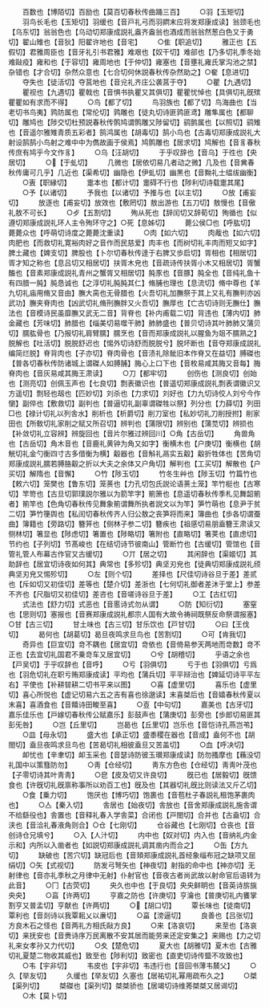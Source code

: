 <!-- { "loadSidebar": true } -->
　　百数也【博陌切】百励也【莫百切春秋传曲踊三百】
　　○羽【玉矩切】
　　羽鸟长毛也【玉矩切】羽缓也【音戸礼弓而羽閷末应将发郑康成读】翁颈毛也【乌东切】翁翁色也【乌动切郑康成説礼盎齐盎翁也酒成而翁翁然葱白色又于勇切】翟山雉也【音狄】阳翟许地也【音宅】
　　○隹【职追切】
　　雅正也【五假切】君雅周臣也【音牙礼引书君雅】难艰也【奴干切】难郤也【乃多切礼季冬始难敺疫】雍和也【于容切】雍周地也【于仲切】雍塞也【音壅礼雍氏掌沟池之禁】杂错也【才合切】杂然众意也【七合切何休説春秋传杂然助之】○奞【息进切】
　　夺失也【徒活切】夺莒地也【音兊礼齐庄公袭莒于夺】
　　○瞿【九遇切】
　　瞿视也【九遇切】瞿戟也【音惧书执瞿又其俱切】瞿瞿忧悼也【具俱切礼旣殡瞿瞿如有求而不得】
　　○鸟【都了切】
　　鸟羽族也【都了切】鸟海曲也【当老切书鸟夷】鹑防属也【常伦切】鹑雕也【徒丸切诗匪鹑匪鸢】雕隼属也【都聊切】雕鸠也【陟交切杜预説春秋传鹘鸠谓鹘雕又陟留切】鹞鹯属也【以照切】鹞雉也【音遥尔雅雉青质五彩者】鹄鸿属也【胡毒切】鹄小鸟也【古毒切郑康成説礼大射设鹄鹄小鸟射之难中中为儁故画于侯焉】鸠鹘雕也【居求切】鸠解也【音豸春秋传庶有鸠乎今文作豸】
　　○乌【汪胡切】
　　于乎叹辞也【音乌】于徃也【央居切】
　　○【于虬切】
　　几微也【居依切易几者动之微】几及也【音兾春秋传庸可几乎】几近也【渠希切】幽隐也【伊虬切】幽黒也【音黝礼士緼绂幽衡】
　　○叀【职縁切】
　　疐本也【都计切】疐碍不行也【陟利切诗载疐其尾】
　　○予【以诸切】
　　予我也【以诸切】予推与也【以主切】
　　○放【甫妄切】
　　放逐也【甫妄切】放效也【敷罔切】敖出游也【五刀切】敖慢也【音傲礼敖不可长】
　　○歺【五割切】
　　殉从死也【辞闰切又辞荀切】殉循也【似遵切郑康成説礼环人主令殉环守之】○死【息姊切】
　　薨公侯□也【呼肱切】薨薨众也【呼萌切诗度之薨薨沈重读】
　　○肉【如六切】
　　肉胾也【如六切】肉肥也【而救切礼寛裕肉好之音作而民慈爱】肉丰也【而树切礼丰肉而短又如字】脾土藏也【婢支切】脾股也【卜尔切春秋传逹于右脾又歩启切】胥相也【相居切】胥才知之称也【息吕切又相居切】扶胥木皃也【音疏诗传扶胥小木又相居切】胥蟹醢也【音素郑康成説礼青州之蟹胥又相居切】肫豕也【音豚】肫全也【音纯礼鱼十有四腊一肫】肫恳诚也【之淳切礼肫肫其仁】脩脯也理也【息流切】脩中尊也【羊九切礼庙用脩又音由】膴大脔也无骨腊也【火吾切礼加膴祭于其上又礼有膴判亦凶武功】膴夹脊肉也【凶武切礼脩刑膴胖又火吾切】膴厚也【亡古切诗则无膴仕】膴法也【音模诗民虽靡膴又武无二音】背脊也【补内甫载二切】背违也【薄内切】肺金藏也【芳味切】肺腊也【缁美切易噬干肺】肺肺盛也【普贝切诗其叶肺肺又蒲贝切】臑肱骨也【乃报切礼肩臂臑】臑烹也【音而郑康成説礼以腥鱼为爼不臑熟之】脱解也【吐活切】脱脱舒迟也【惕外切诗舒而脱脱兮】脱坏断也【音夺郑康成説礼编简烂脱】脊背肉也【子亦切】脊肉骨也【音渍礼除骴旧本作脊又在益切】膊磔也【普各切春秋传防诸城上谓磔人如膊脯】脢心上口下也【音枚易咸其脢又音每】脢脊肉也【音灰易咸其脢王肃读】
　　○刀【都牢切】
　　创伤也【测良切】创始也【测亮切】创佩玉声也【七良切】剽表徽识也【普遥切郑康成説礼剽表谓徽识又方遥切】剽轻也刼也【匹妙切】刘杀也【力求切】刘好也【力九切诗佼人刘兮今作懰】副倅也【敷救切】副判也【普逼切礼副辜谓磔牲以祭】列分也【力薛切】列田□也【禄计切礼以列舎水】削析也【析爵切】削刀室也【私妙切礼刀削授拊】削家田也【所敎切礼家削之赋又所召切】辨判也【蒲限切】辨别也【蒲苋切】辨损也【补敛切礼立容辨】辨旋回也【音片尔雅过辨回川】○角【古岳切】
　　角兽角也【古岳切】角木音也【音鹿礼黄钟为角又如字】衡横木也【户庚切】衡横也【胡觥切礼金勺衡四寸古多借衡为横】觳器也【音斛礼鬲实五觳】觳折牲体也【苦角切郑康成説礼臑若膊胳觳之折以大夫之余体又户角切】解判也【工买切】解散也【户买切】解隋也【音懈】
　　○竹【陟玉切】
　　竹冬生艸也【陟玉切】竹篇竹也【敕六切】笼樊也【鲁东切】笼蒉也【力孔切包氏説论语蒉土笼】竿竹梃也【古寒切】竿笴也【古旦切郭璞説尔雅以为箭竿字】箾箫也【息遥切春秋传季札见舞韶箾者】箾竿也【色角切春秋传见舞象箾谓舞所执者説文以为竿】笋竹萌也【息尹于贫二切】笋竹箯舆也【私闰切春秋传齐人归公敖之丧笋将而来】簿曲也【歩各切谓蚕曲】簿籍也【旁路切】簪笄也【侧林子参二切】簪疾也【祖感切易朋盍簪王肃读又侧林切】箸显也【陟虑切】箸置也【陟略切】箸附也【直略切】箸荚也【直虑切】节约也【子列切】节髙峻也【在结切诗节彼南山】管断竹也【古缓切】管馆也【音管礼管人布幕古作官又古缓切】
　　○丌【居之切】
　　其闲辞也【渠姬切】其助辞也【居宜切诗夜如何其】典常也【多殄切】典坚刃皃也【徒典切郑康成説礼颀典坚刃皃又惕殄切】
　　○左【则个切】
　　差择也【尺佳切诗谷旦于差】差贰也【斥如切又初佳切】差等也【楚介切】差浙也【七何切礼御者差沐于堂上】参差不齐也【尺脂切又初佳切】差咨也【音嗟诗谷旦于差】
　　○工【古红切】
　　式法也【舒力切】式恶也【音慝诗式勿从谓】
　　○防【知衍切】
　　塞窒也【思则切】塞报也【音赛郑康成説礼都宗人国有大故令祷祠既祭反命祭谓报塞】○甘【古三切】
　　甘土味也【古三切】甘乐饮也【戸甘切】
　　○曰【王伐切】
　　曷何也【胡葛切】曷旦夜鸣求旦鸟也【苦割切】
　　○可【肯我切】
　　奇异也【巨宜切】竒不耦也【居宜切】竒依也【音倚易参天两地而竒数】竒不正也【去宜切礼国君不乗竒车又居宜切】
　　○兮【胡稽切】
　　乎语之余也【戸吴切】于乎叹辞也【音呼】
　　○亏【羽俱切】
　　亏于也【羽俱切】亏爲也【羽危切礼在职亏贿郑康成读】平均也【蒲兵切】平平辩治也【婢延切诗平平左右】平使也【补耕暜耕二切书平来以图】
　　○喜【虚里切】
　　喜乐也【虚里切】喜心所悦也【虚记切易六五之吉有喜也徐邈读】末喜桀后也【音嬉春秋传夏以末喜】喜酒食也【音饎诗田畯至喜】
　　○壴【中句切】
　　嘉美也【古牙切】嘉乐佳乐也【戸嫁切春秋传公赋嘉乐】彭鼓声也【蒲庚切】彭旁也【歩郎切易匪其彭旡咎】
　　○岂【丘里切】
　　岂曷也【丘里切】岂乐也【音恺诗孔燕岂弚】
　　○皿【母永切】
　　盛大也【承正切】盛黍稷在器也【音成】盍何不也【胡閤切】盍旦夜鸣求旦鸟也【苦曷切礼相彼盍旦又苦盖切】
　　○血【呼决切】
　　卹忧也【辛聿切】卹玉采也【音瑟诗防彼玉瓉郑康成读】防勿搔摩也【蘓没切礼国中以策篲防勿】
　　○靑【仓经切】
　　靑东方色也【仓经切】靑靑叶茂也【子零切诗其叶靑靑】
　　○皀【皮及切又许良切】
　　旣已也【居毅切】旣馈食也【许旣切礼旣禀称事所以劝百工也】旣及也【其器切礼旣比则读法又斤乙切】
　　○食【乗力切】
　　饱厌也【博巧切】饱裹也【音苞杜子春説礼租饱茅裹肉也】
　　○亼【秦入切】
　　舎居也【始夜切】舎放也【音舍郑康成説礼施舎谓不给繇役也】舎置也【音释礼春入学舎菜】合闭也【戸閤切】合并也【古盍切】合浃也【音洽礼春液角则合】○仓【七刚切】
　　仓谷藏也【七刚切】仓丧也【音创诗仓兄填兮】
　　○入【人汁切】
　　内中也【奴对切】内入也【音纳礼内金示和】内所以入凿者也【如説切郑康成説礼调其凿内而合之】
　　○缶【方九切】
　　缺破也【苦穴切】缺冠后也【音頍郑康成説礼首经象缁布冠之缺项又屈绢切】○矢【式视切】
　　防发弓弩矢也【神夜切】射指的命中也【神亦切】无射律也【音亦礼季秋之月律中无射】仆射官也【音夜古者尚武故以射命官后语转为此音】
　　○冂【古荧切】
　　央久也中也【于良切】央央鲜眀也【音英诗旂旐央央】
　　○亯【许两切】
　　亨嘉之防也【许庚切】亨瀹也【普庚切礼内饔掌割亨又普孟切】亨献也【许两切】
　　○【胡口切】
　　覃长味也【徒南切】覃利也【音剡诗以我覃耜乂以亷切】
　　○畗【滂逼切】
　　良善也【吕张切】方良木石之怪也【音两礼方相氏敺方良】
　　○来【洛哀切】
　　来至也【洛哀切】来抚安也【音赉诗序万民离散不安其居而能劳来还定安集之】来赐也【力之切礼来女孝孙又力代切】
　　○夊【楚危切】
　　夏大也【胡雅切】夏木也【古雅切礼夏楚二物收其威也】致至也【陟利切】致密也【直吏切诗传盬不攻致也】
　　○韦【宇非切】
　　韦皮也【宇非切】韦违行也【音回书薄韦辳父】
　　○久【举友切】
　　久缓也【举友切】久塞也【居祐切礼幂用疏布久之】
　　○桀【渠列切】
　　桀磔也【渠列切】桀桀骄也【居竭切诗维莠桀桀又居谒切】
　　○木【莫卜切】
